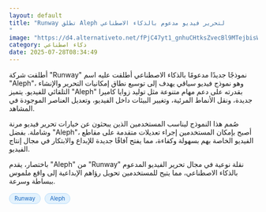 ```yaml
---
layout: default
title: "Runway تطلق Aleph لتحرير فيديو مدعوم بالذكاء الاصطناعي
"
image: "https://d4.alternativeto.net/fPjC47yt1_gnhuCHtksZvecBl9MTejbisWCPahddla0/rs:fill:1520:760:0/g:ce:0:0/YWJzOi8vZGlzdC9jb250ZW50LzE3NTM2OTE2ODkxMzQucG5n.png"
category: ذكاء اصطناعي
date: 2025-07-28T08:34:49
---
```


أطلقت شركة "Runway" نموذجًا جديدًا مدعومًا بالذكاء الاصطناعي أطلقت عليه اسم "Aleph"، وهو نموذج فيديو سياقي يهدف إلى توسيع نطاق إمكانيات التحرير والإنشاء التلقائي للفيديو. يتميز "Aleph" بقدرته على دعم مهام متنوعة مثل توليد زوايا كاميرا جديدة، ونقل الأنماط المرئية، وتغيير البيئات داخل الفيديو، وتعديل العناصر الموجودة في المشاهد.

صُمم هذا النموذج ليناسب المستخدمين الذين يبحثون عن خيارات تحرير فيديو مرنة وشاملة.  بفضل "Aleph"، أصبح بإمكان المستخدمين إجراء تعديلات متقدمة على مقاطع الفيديو الخاصة بهم بسهولة وكفاءة، مما يفتح آفاقًا جديدة للإبداع والابتكار في مجال إنتاج الفيديو.

باختصار، يقدم "Aleph" من "Runway" نقلة نوعية في مجال تحرير الفيديو المدعوم بالذكاء الاصطناعي، مما يتيح للمستخدمين تحويل رؤاهم الإبداعية إلى واقع ملموس ببساطة وسرعة.

<div style="margin-top:2px; margin-bottom:2px;"><a href="https://bidjadraft.github.io/?query=Runway" style="background:#e3f2fd; color:#1565c0; font-size:80%; border-radius:12px; padding:3px 10px; margin:2px 4px 2px 0; display:inline-block; border:1px solid #bbdefb; text-decoration:none;">Runway</a> <a href="https://bidjadraft.github.io/?query=Aleph" style="background:#e3f2fd; color:#1565c0; font-size:80%; border-radius:12px; padding:3px 10px; margin:2px 4px 2px 0; display:inline-block; border:1px solid #bbdefb; text-decoration:none;">Aleph</a></div><br><br>
